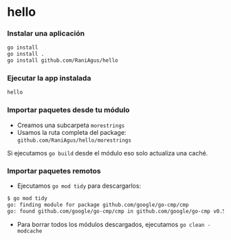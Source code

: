 # hello

### Instalar una aplicación

```bash
go install
go install .
go install github.com/RaniAgus/hello
```

### Ejecutar la app instalada
```bash
hello
```

### Importar paquetes desde tu módulo
- Creamos una subcarpeta `morestrings`
- Usamos la ruta completa del package: `github.com/RaniAgus/hello/morestrings`

Si ejecutamos `go build` desde el módulo eso solo actualiza una caché.

### Importar paquetes remotos
- Ejecutamos `go mod tidy` para descargarlos:

```bash
$ go mod tidy
go: finding module for package github.com/google/go-cmp/cmp
go: found github.com/google/go-cmp/cmp in github.com/google/go-cmp v0.5.9
```

- Para borrar todos los módulos descargados, ejecutamos `go clean -modcache`
